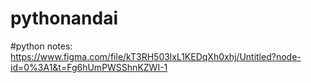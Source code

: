 # pythonandai
#python notes: https://www.figma.com/file/kT3RH503lxL1KEDqXh0xhj/Untitled?node-id=0%3A1&t=Fg6hUmPWSShnKZWI-1
